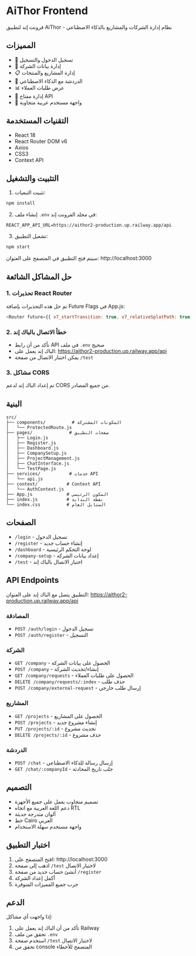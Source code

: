 # AiThor Frontend

فرونت إند لتطبيق AiThor - نظام إدارة الشركات والمشاريع بالذكاء الاصطناعي

## المميزات

- 🔐 تسجيل الدخول والتسجيل
- 🏢 إدارة بيانات الشركة
- 📋 إدارة المشاريع والمنتجات
- 💬 الدردشة مع الذكاء الاصطناعي
- 📊 عرض طلبات العملاء
- 🔑 إدارة مفتاح API
- 🎨 واجهة مستخدم عربية متجاوبة

## التقنيات المستخدمة

- React 18
- React Router DOM v6
- Axios
- CSS3
- Context API

## التثبيت والتشغيل

1. تثبيت التبعيات:
```bash
npm install
```

2. إنشاء ملف `.env` في مجلد الفرونت إند:
```
REACT_APP_API_URL=https://aithor2-production.up.railway.app/api
```

3. تشغيل التطبيق:
```bash
npm start
```

سيتم فتح التطبيق في المتصفح على العنوان: http://localhost:3000

## حل المشاكل الشائعة

### 1. تحذيرات React Router
تم حل هذه التحذيرات بإضافة Future Flags في App.js:
```javascript
<Router future={{ v7_startTransition: true, v7_relativeSplatPath: true }}>
```

### 2. خطأ الاتصال بالباك إند
- تأكد من أن رابط API في ملف `.env` صحيح
- الباك إند يعمل على: https://aithor2-production.up.railway.app/api
- يمكن اختبار الاتصال من صفحة `/test`

### 3. مشاكل CORS
تم إعداد الباك إند لدعم CORS من جميع المصادر.

## البنية

```
src/
├── components/          # المكونات المشتركة
│   └── ProtectedRoute.js
├── pages/              # صفحات التطبيق
│   ├── Login.js
│   ├── Register.js
│   ├── Dashboard.js
│   ├── CompanySetup.js
│   ├── ProjectManagement.js
│   ├── ChatInterface.js
│   └── TestPage.js
├── services/           # خدمات API
│   └── api.js
├── context/           # Context API
│   └── AuthContext.js
├── App.js             # المكون الرئيسي
├── index.js           # نقطة البداية
└── index.css          # الستايل العام
```

## الصفحات

- `/login` - تسجيل الدخول
- `/register` - إنشاء حساب جديد
- `/dashboard` - لوحة التحكم الرئيسية
- `/company-setup` - إعداد بيانات الشركة
- `/test` - اختبار الاتصال بالباك إند

## API Endpoints

التطبيق يتصل مع الباك إند على العنوان: https://aithor2-production.up.railway.app/api

### المصادقة
- `POST /auth/login` - تسجيل الدخول
- `POST /auth/register` - التسجيل

### الشركة
- `GET /company` - الحصول على بيانات الشركة
- `POST /company` - إنشاء/تحديث الشركة
- `GET /company/requests` - الحصول على طلبات العملاء
- `DELETE /company/requests/:index` - حذف طلب
- `POST /company/external-request` - إرسال طلب خارجي

### المشاريع
- `GET /projects` - الحصول على المشاريع
- `POST /projects` - إنشاء مشروع جديد
- `PUT /projects/:id` - تحديث مشروع
- `DELETE /projects/:id` - حذف مشروع

### الدردشة
- `POST /chat` - إرسال رسالة للذكاء الاصطناعي
- `GET /chat/:companyId` - جلب تاريخ المحادثة

## التصميم

- تصميم متجاوب يعمل على جميع الأجهزة
- دعم اللغة العربية مع اتجاه RTL
- ألوان متدرجة حديثة
- خط Cairo العربي
- واجهة مستخدم سهلة الاستخدام

## اختبار التطبيق

1. افتح المتصفح على: http://localhost:3000
2. اذهب إلى صفحة `/test` لاختبار الاتصال
3. أنشئ حساب جديد من صفحة `/register`
4. أكمل إعداد الشركة
5. جرب جميع المميزات المتوفرة

## الدعم

إذا واجهت أي مشاكل:
1. تأكد من أن الباك إند يعمل على Railway
2. تحقق من ملف `.env`
3. استخدم صفحة `/test` لاختبار الاتصال
4. تحقق من console المتصفح للأخطاء
